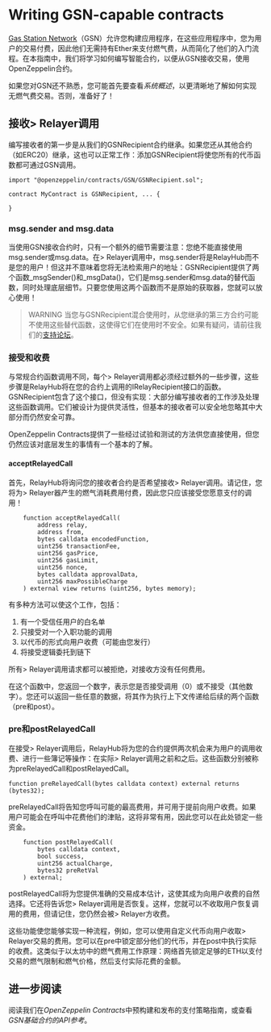 # Writing GSN-capable contracts
[Gas Station Network](https://gsn.openzeppelin.com/)（GSN）允许您构建应用程序，在这些应用程序中，您为用户的交易付费，因此他们无需持有Ether来支付燃气费，从而简化了他们的入门流程。在本指南中，我们将学习如何编写智能合约，以便从GSN接收交易，使用OpenZeppelin合约。

如果您对GSN还不熟悉，您可能首先要查看*系统概述*，以更清晰地了解如何实现无燃气费交易。否则，准备好了！

## 接收> Relayer调用
编写接收者的第一步是从我们的GSNRecipient合约继承。如果您还从其他合约（如ERC20）继承，这也可以正常工作：添加GSNRecipient将使您所有的代币函数都可通过GSN调用。
```
import "@openzeppelin/contracts/GSN/GSNRecipient.sol";

contract MyContract is GSNRecipient, ... {

}
```

### msg.sender and msg.data
当使用GSN接收合约时，只有一个额外的细节需要注意：您绝不能直接使用msg.sender或msg.data。在> Relayer调用中，msg.sender将是RelayHub而不是您的用户！但这并不意味着您将无法检索用户的地址：GSNRecipient提供了两个函数_msgSender()和_msgData()，它们是msg.sender和msg.data的替代函数，同时处理底层细节。只要您使用这两个函数而不是原始的获取器，您就可以放心使用！

> WARNING
当您与GSNRecipient混合使用时，从您继承的第三方合约可能不使用这些替代函数，这使得它们在使用时不安全。如果有疑问，请前往我们的[支持论坛](https://forum.openzeppelin.com/c/support)。

### 接受和收费
与常规合约函数调用不同，每个> Relayer调用都必须经过额外的一些步骤，这些步骤是RelayHub将在您的合约上调用的IRelayRecipient接口的函数。GSNRecipient包含了这个接口，但没有实现：大部分编写接收者的工作涉及处理这些函数调用。它们被设计为提供灵活性，但基本的接收者可以安全地忽略其中大部分而仍然安全可靠。

OpenZeppelin Contracts提供了一些经过试验和测试的方法供您直接使用，但您仍然应该对底层发生的事情有一个基本的了解。

#### acceptRelayedCall
首先，RelayHub将询问您的接收者合约是否希望接收> Relayer调用。请记住，您将为> Relayer器产生的燃气消耗费用付费，因此您只应该接受您愿意支付的调用！
```
    function acceptRelayedCall(
        address relay,
        address from,
        bytes calldata encodedFunction,
        uint256 transactionFee,
        uint256 gasPrice,
        uint256 gasLimit,
        uint256 nonce,
        bytes calldata approvalData,
        uint256 maxPossibleCharge
    ) external view returns (uint256, bytes memory);
```

有多种方法可以使这个工作，包括：

1. 有一个受信任用户的白名单
2. 只接受对一个入职功能的调用
3. 以代币的形式向用户收费（可能由您发行）
4. 将接受逻辑委托到链下

所有> Relayer调用请求都可以被拒绝，对接收方没有任何费用。

在这个函数中，您返回一个数字，表示您是否接受调用（0）或不接受（其他数字）。您还可以返回一些任意的数据，将其作为执行上下文传递给后续的两个函数（pre和post）。

### pre和postRelayedCall
在接受> Relayer调用后，RelayHub将为您的合约提供两次机会来为用户的调用收费、进行一些簿记等操作：在实际> Relayer调用之前和之后。这些函数分别被称为preRelayedCall和postRelayedCall。
```
function preRelayedCall(bytes calldata context) external returns (bytes32);
```

preRelayedCall将告知您呼叫可能的最高费用，并可用于提前向用户收费。如果用户可能会在呼叫中花费他们的津贴，这将非常有用，因此您可以在此处锁定一些资金。
```
    function postRelayedCall(
        bytes calldata context,
        bool success,
        uint256 actualCharge,
        bytes32 preRetVal
    ) external;
```

postRelayedCall将为您提供准确的交易成本估计，这使其成为向用户收费的自然选择。它还将告诉您> Relayer调用是否恢复。这样，您就可以不收取用户恢复调用的费用，但请记住，您仍然会被> Relayer方收费。

这些功能使您能够实现一种流程，例如，您可以使用自定义代币向用户收取> Relayer交易的费用。您可以在pre中锁定部分他们的代币，并在post中执行实际的收费。这类似于以太坊中的燃气费用工作原理：网络首先锁定足够的ETH以支付交易的燃气限制和燃气价格，然后支付实际花费的金额。

## 进一步阅读
阅读我们在*OpenZeppelin Contracts*中预构建和发布的支付策略指南，或查看*GSN基础合约的API参考*。
